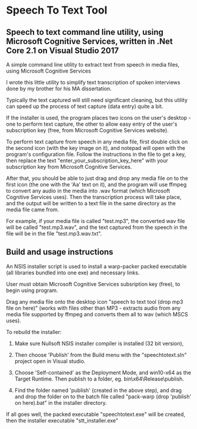 # Speech To Text Tool
## Speech to text command line utility, using Microsoft Cognitive Services, written in .Net Core 2.1 on Visual Studio 2017

A simple command line utility to extract text from speech in media files, using Microsoft Cognitive Services

I wrote this little utility to simplify text transcription of spoken interviews done by my brother for his MA dissertation.

Typically the text captured will still need significant cleaning, but this utility can speed up the process of text capture (data entry) quite a bit.

If the installer is used, the program places two icons on the user's desktop - one to perform text capture, the other to allow easy entry of the user's subscription key (free, from Microsoft Cognitive Services website).

To perform text capture from speech in any media file, first double click on the second icon (with the key image on it), and notepad will open with the program's configuration file. Follow the instructions in the file to get a key, then replace the text "enter_your_subscription_key_here" with your subscription key from Microsoft Cognitive Services.

After that, you should be able to just drag and drop any media file on to the first icon (the one with the 'Aa' text on it), and the program will use ffmpeg to convert any audio in the media into .wav format (which Microsoft Cognitive Services uses). Then the transcription process will take place, and the output will be written to a text file in the same directory as the media file came from.

For example, if your media file is called "test.mp3", the converted wav file will be called "test.mp3.wav", and the text captured from the speech in the file will be in the file "test.mp3.wav.txt".

## Build and usage instructions
An NSIS installer script is used to install a warp-packer packed executable (all libraries bundled into one exe) and necessary links.

User must obtain Microsoft Cognitive Services subsription key (free), to begin using program.

Drag any media file onto the desktop icon "speech to text tool (drop mp3 file on here)" (works with files other than MP3 - extracts audio from any media file supported by ffmpeg and converts them all to wav (which MSCS uses).

To rebuild the installer:
1) Make sure Nullsoft NSIS installer compiler is installed (32 bit version), 

2) Then choose 'Publish' from the Build menu with the "speechtotext.sln" project open in Visual studio.

3) Choose 'Self-contained' as the Deployment Mode, and win10-x64 as the Target Runtime. Then publish to a folder, eg. bin\x64\Release\publish.

4) Find the folder named 'publish' (created in the above step), and drag and drop the folder on to the batch file called "pack-warp (drop 'publish' on here).bat" in the installer directory.

If all goes well, the packed executable "speechtotext.exe" will be created, then the installer executable "stt_installer.exe"
